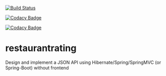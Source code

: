 [![Build Status](https://travis-ci.org/AlexeyLevin/restaurantrating.svg?branch=master)](https://travis-ci.org/AlexeyLevin/restaurantrating)

[![Codacy Badge](https://api.codacy.com/project/badge/Grade/c0dcfc66630348458b44c5f162322655)](https://www.codacy.com/app/alexeylevinj2ee/restaurantrating/)

[![Codacy Badge](https://api.codacy.com/project/badge/Grade/c0dcfc66630348458b44c5f162322655)](https://www.codacy.com/app/alexeylevinj2ee/restaurantrating?utm_source=github.com&amp;utm_medium=referral&amp;utm_content=AlexeyLevin/restaurantrating&amp;utm_campaign=Badge_Grade)
# restaurantrating
Design and implement a JSON API using Hibernate/Spring/SpringMVC (or Spring-Boot) without frontend



